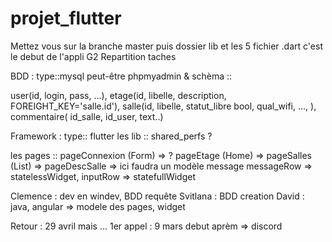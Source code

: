 # projet_flutter
Mettez vous sur la branche master puis dossier lib et les 5 fichier .dart c'est le debut de l'appli
G2
Repartition taches 

BDD : type::mysql peut-être phpmyadmin  & schèma :: 

user(id, login, pass, ...), 
etage(id, libelle, description, FOREIGHT_KEY='salle.id'), 
salle(id, libelle, statut_libre bool, qual_wifi, ..., ), 
commentaire( id_salle, id_user, text..) 

Framework : type:: flutter 
  les lib ::
shared_perfs ?

  les pages ::
pageConnexion (Form) => ?
pageEtage (Home) => 
pageSalles (List) =>
pageDescSalle => ici faudra un modèle message 
  messageRow => statelessWidget,
  inputRow => statefullWidget

Clemence : dev en windev, BDD requête 
Svitlana : BDD creation 
David : java, angular => modele des pages, widget 

Retour : 29 avril mais ... 
1er appel : 9 mars debut aprèm => discord
